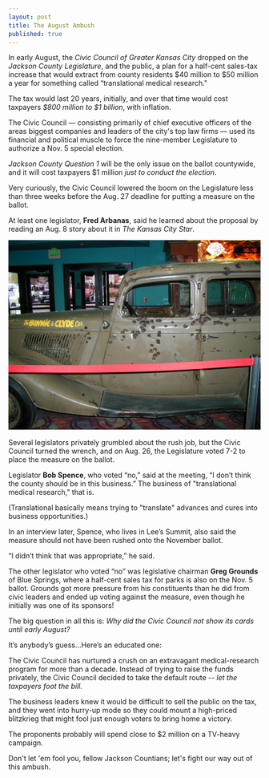 ```yaml
---
layout: post
title: The August Ambush
published: true
---
```


In early August, the <em>Civic Council of Greater Kansas City</em> dropped on the <em>Jackson County Legislature</em>, and the public, a plan for a half-cent sales-tax increase that would extract from county residents $40 million to $50 million a year for something called “translational medical research."

The tax would last 20 years, initially, and over that time would cost taxpayers _$800 million to $1 billion_, with inflation. 

The Civic Council — consisting primarily of chief executive officers of the areas biggest companies and leaders of the city's top law firms — used its financial and political muscle to force the nine-member Legislature to authorize a Nov. 5 special election. 

<em>Jackson County Question 1</em> will be the only issue on the ballot countywide, and it will cost taxpayers $1 million _just to conduct the election_.

Very curiously, the Civic Council lowered the boom on the Legislature less than three weeks before the Aug. 27 deadline for putting a measure on the ballot.
 
At least one legislator, <strong>Fred Arbanas</strong>, said he learned about the proposal by reading an Aug. 8 story about it in <em>The Kansas City Star</em>.

<img src="/img/ambushphoto.jpg" class="img-responsive" alt="Bonny and Clyde">

Several legislators privately grumbled about the rush job, but the Civic Council turned the wrench, and on Aug. 26, the Legislature voted 7-2 to place the measure on the ballot.

Legislator **Bob Spence**, who voted “no,” said at the meeting, “I don’t think the county should be in this business.” The business of "translational medical research," that is.

(Translational basically means trying to "translate" advances and cures into business opportunities.)

In an interview later, Spence, who lives in Lee’s Summit, also said the measure should not have been rushed onto the November ballot.

“I didn’t think that was appropriate,” he said.

The other legislator who voted “no” was legislative chairman **Greg Grounds** of Blue Springs, where a half-cent sales tax for parks is also on the Nov. 5 ballot. Grounds got more pressure from his constituents than he did from civic leaders and ended up voting against the measure, even though he initially was one of its sponsors!   

The big question in all this is: _Why did the Civic Council not show its cards until early August?_ 

It’s anybody’s guess…Here’s an educated one:

The Civic Council has nurtured a crush on an extravagant medical-research program for more than a decade. Instead of trying to raise the funds privately, the Civic Council decided to take the default route -- _let the taxpayers foot the bill._

The business leaders knew it would be difficult to sell the public on the tax, and they went into hurry-up mode so they could mount a high-priced blitzkrieg that might fool just enough voters to bring home a victory.

The proponents probably will spend close to $2 million on a TV-heavy campaign.

Don't let 'em fool you, fellow Jackson Countians; let's fight our way out of this ambush. 
